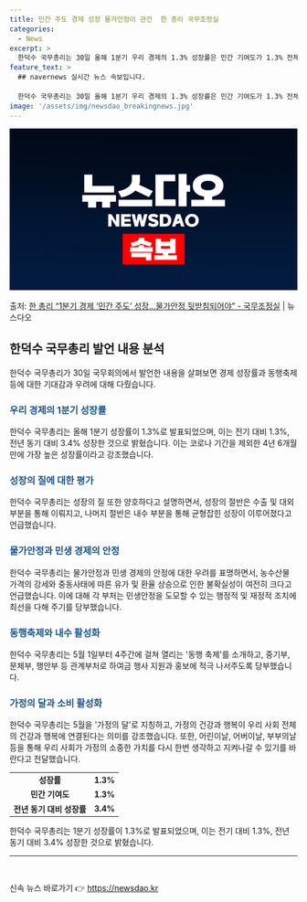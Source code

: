 ```yaml
---
title: 민간 주도 경제 성장 물가안정이 관건  한 총리 국무조정실
categories:
  - News
excerpt: >
  한덕수 국무총리는 30일 올해 1분기 우리 경제의 1.3% 성장률은 민간 기여도가 1.3% 전체를 차지하며 …
feature_text: >
  ## navernews 실시간 뉴스 속보입니다.

  한덕수 국무총리는 30일 올해 1분기 우리 경제의 1.3% 성장률은 민간 기여도가 1.3% 전체를 차지하며 …
image: '/assets/img/newsdao_breakingnews.jpg'
---
```


![뉴스다오 속보](/assets/img/newsdao_breakingnews.jpg)

<p>출처: <a href="https://newsdao.kr/3704" rel="dofollow">한 총리 “1분기 경제 ‘민간 주도’ 성장…물가안정 뒷받침되어야”  - 국무조정실</a> | 뉴스다오</p>

<h2 data-ke-size="size26">한덕수 국무총리 발언 내용 분석</h2>
<p data-ke-size="size16">한덕수 국무총리가 30일 국무회의에서 발언한 내용을 살펴보면 경제 성장률과 동행축제 등에 대한 기대감과 우려에 대해 다뤘습니다.</p>

<h3><b><span style="color: #1a5490;">우리 경제의 1분기 성장률</span></b></h3>
<p data-ke-size="size16">한덕수 국무총리는 올해 1분기 성장률이 1.3%로 발표되었으며, 이는 전기 대비 1.3%, 전년 동기 대비 3.4% 성장한 것으로 밝혔습니다. 이는 코로나 기간을 제외한 4년 6개월 만에 가장 높은 성장률이라고 강조했습니다.</p>

<h3><b><span style="color: #1a5490;">성장의 질에 대한 평가</span></b></h3>
<p data-ke-size="size16">한덕수 국무총리는 성장의 질 또한 양호하다고 설명하면서, 성장의 절반은 수출 및 대외 부분을 통해 이뤄지고, 나머지 절반은 내수 부분을 통해 균형잡힌 성장이 이루어졌다고 언급했습니다.</p>

<h3><b><span style="color: #1a5490;">물가안정과 민생 경제의 안정</span></b></h3>
<p data-ke-size="size16">한덕수 국무총리는 물가안정과 민생 경제의 안정에 대한 우려를 표명하면서, 농수산물 가격의 강세와 중동사태에 따른 유가 및 환율 상승으로 인한 불확실성이 여전히 크다고 언급했습니다. 이에 대해 각 부처는 민생안정을 도모할 수 있는 행정적 및 재정적 조치에 최선을 다해 주기를 당부했습니다.</p>

<h3><b><span style="color: #1a5490;">동행축제와 내수 활성화</span></b></h3>
<p data-ke-size="size16">한덕수 국무총리는 5월 1일부터 4주간에 걸쳐 열리는 '동행 축제'를 소개하고, 중기부, 문체부, 행안부 등 관계부처로 하여금 행사 지원과 홍보에 적극 나서주도록 당부했습니다.</p>

<h3><b><span style="color: #1a5490;">가정의 달과 소비 활성화</span></b></h3>
<p data-ke-size="size16">한덕수 국무총리는 5월을 '가정의 달'로 지칭하고, 가정의 건강과 행복이 우리 사회 전체의 건강과 행복에 연결된다는 의미를 강조했습니다. 또한, 어린이날, 어버이날, 부부의날 등을 통해 우리 사회가 가정의 소중한 가치를 다시 한번 생각하고 지켜나갈 수 있기를 바란다고 전달했습니다.</p>

<table>
  <tr>
    <td style="text-align: center; height: 17px;"><b>성장률</b></td>
    <td style="text-align: center; height: 17px;"><b>1.3%</b></td>
  </tr>
  <tr>
    <td style="text-align: center; height: 17px;"><b>민간 기여도</b></td>
    <td style="text-align: center; height: 17px;"><b>1.3%</b></td>
  </tr>
  <tr>
    <td style="text-align: center; height: 17px;"><b>전년 동기 대비 성장률</b></td>
    <td style="text-align: center; height: 17px;"><b>3.4%</b></td>
  </tr>
</table>
<p data-ke-size="size16">한덕수 국무총리는 1분기 성장률이 1.3%로 발표되었으며, 이는 전기 대비 1.3%, 전년 동기 대비 3.4% 성장한 것으로 밝혔습니다.</p>

<hr>
<p data-ke-size="size16">&nbsp;</p> 

신속 뉴스 바로가기 👉 <a href="https://newsdao.kr" rel="dofollow">https://newsdao.kr</a>


